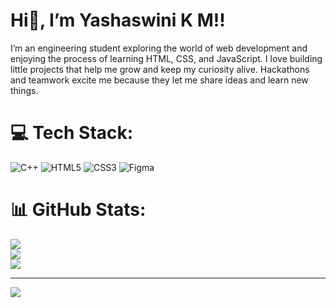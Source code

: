 # Hi👋, I’m Yashaswini K M!!
 I’m an engineering student exploring the world of web development and enjoying the process of learning HTML, CSS, and JavaScript. I love building little projects that help me grow and keep my curiosity alive. Hackathons and teamwork excite me because they let me share ideas and learn new things.


# 💻 Tech Stack:
![C++](https://img.shields.io/badge/c++-%2300599C.svg?style=for-the-badge&logo=c%2B%2B&logoColor=white) ![HTML5](https://img.shields.io/badge/html5-%23E34F26.svg?style=for-the-badge&logo=html5&logoColor=white) ![CSS3](https://img.shields.io/badge/css3-%231572B6.svg?style=for-the-badge&logo=css3&logoColor=white) ![Figma](https://img.shields.io/badge/figma-%23F24E1E.svg?style=for-the-badge&logo=figma&logoColor=white)
# 📊 GitHub Stats:
![](https://github-readme-stats.vercel.app/api?username=yashaswini220&theme=blueberry&hide_border=false&include_all_commits=true&count_private=false)<br/>
![](https://nirzak-streak-stats.vercel.app/?user=yashaswini220&theme=blueberry&hide_border=false)<br/>
![](https://github-readme-stats.vercel.app/api/top-langs/?username=yashaswini220&theme=blueberry&hide_border=false&include_all_commits=true&count_private=false&layout=compact)

---
[![](https://visitcount.itsvg.in/api?id=yashaswini220&icon=0&color=0)](https://visitcount.itsvg.in)

<!-- Proudly created with GPRM ( https://gprm.itsvg.in ) -->
